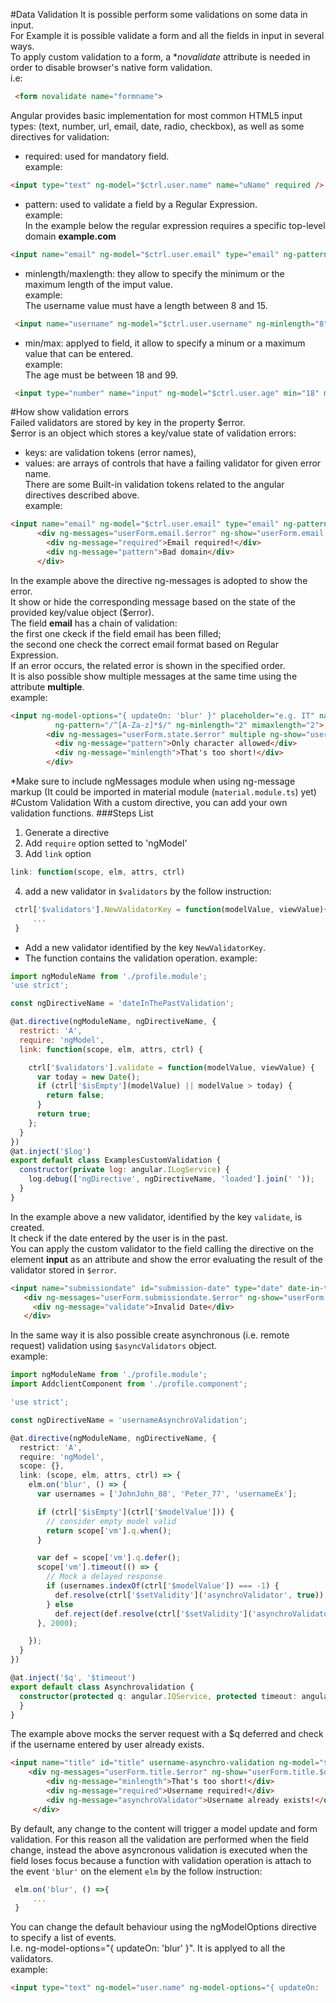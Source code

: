 #Data Validation
It is possible perform some validations on some data in input.   
For Example it is possible validate a form and all the fields in input in several ways.    
To apply custom validation to a form, a **novalidate* attribute is needed in order to disable browser's native form validation.  
i.e:
```html
 <form novalidate name="formname">
```

Angular provides basic implementation for most common HTML5 input types: 
(text, number, url, email, date, radio, checkbox), as well as some directives for validation: 
* required: used for mandatory field.  
example:
```html
<input type="text" ng-model="$ctrl.user.name" name="uName" required />
```
* pattern: used to validate a field by a Regular Expression.    
example:  
In the example below the regular expression requires a specific top-level domain **example.com**
```html
<input name="email" ng-model="$ctrl.user.email" type="email" ng-pattern="/^[a-z0-9!#$%&'*+/=?^_`{|}~.-]+@example\.com$/i">
```

* minlength/maxlength: they allow to specify the minimum or the maximum length of the imput value.  
 example:   
The username value must have a length between 8 and 15. 
```html
 <input name="username" ng-model="$ctrl.user.username" ng-minlength="8" ng-manlength="15">
```
* min/max: applyed to field, it allow to specify a minum or a maximum value that can be entered.  
example:  
The age must be between 18 and 99.
```html
 <input type="number" name="input" ng-model="$ctrl.user.age" min="18" max="99">
```  

#How show validation errors  
Failed validators are stored by key in the property $error.  
$error is an object which stores a key/value state of validation errors:
* keys: are validation tokens (error names),
* values: are arrays of controls that have a failing validator for given error name.  
There are some Built-in validation tokens related to the angular directives described above.  
example:
```html
<input name="email" ng-model="$ctrl.user.email" type="email" ng-pattern="/^[a-zA-Z0-9._%+-]+@flatlogic.com$/" required>
      <div ng-messages="userForm.email.$error" ng-show="userForm.email.$dirty">
        <div ng-message="required">Email required!</div>
        <div ng-message="pattern">Bad domain</div>
      </div>
```
In the example above the directive ng-messages is adopted to show the error.   
It show or hide the corresponding message based on the state of the provided key/value object ($error).  
The field **email** has a chain of validation:  
the first one ckeck if the field email has been filled;   
the second one check the correct email format based on Regular Expression.  
If an error occurs, the related error is shown in the specified order.    
It is also possible show multiple messages at the same time using the attribute **multiple**.  
example:
```html
<input ng-model-options="{ updateOn: 'blur' }" placeholder="e.g. IT" name="state" id="state" ng-model="$ctrl.user.state"
          ng-pattern="/^[A-Za-z]*$/" ng-minlength="2" mimaxlength="2">
        <div ng-messages="userForm.state.$error" multiple ng-show="userForm.state.$dirty">
          <div ng-message="pattern">Only character allowed</div>
          <div ng-message="minlength">That's too short!</div>
        </div>
```
*Make sure to include ngMessages module when using ng-message markup (It could be imported in material module (```material.module.ts```) yet)
#Custom Validation
With a custom directive, you can add your own validation functions.
###Steps List      
1. Generate a directive
2. Add ```require``` option setted to 'ngModel'
3. Add ```link``` option
```typescript
link: function(scope, elm, attrs, ctrl)
```
4. add a new validator in ```$validators``` by the follow instruction:
```typescript
 ctrl['$validators'].NewValidatorKey = function(modelValue, viewValue){
     ...
 }
 ```
 * Add a new validator identified by the key ```NewValidatorKey```. 
 * The function contains the validation operation. 
 example:
 
```javascript
import ngModuleName from './profile.module';
'use strict';

const ngDirectiveName = 'dateInThePastValidation';

@at.directive(ngModuleName, ngDirectiveName, {
  restrict: 'A',
  require: 'ngModel',
  link: function(scope, elm, attrs, ctrl) {

    ctrl['$validators'].validate = function(modelValue, viewValue) {
      var today = new Date();
      if (ctrl['$isEmpty'](modelValue) || modelValue > today) {
        return false;
      }
      return true;
    };
  }
})
@at.inject('$log')
export default class ExamplesCustomValidation {
  constructor(private log: angular.ILogService) {
    log.debug(['ngDirective', ngDirectiveName, 'loaded'].join(' '));
  }
}
```
In the example above a new validator, identified by the key ```validate```, is created.   
It check if the date entered by the user is in the past.   
You can apply the custom validator to the field calling the directive on the element **input** as an attribute 
and show the error evaluating the result of the validator stored in ```$error```.
```html
<input name="submissiondate" id="submission-date" type="date" date-in-the-past-validation ng-model="$ctrl.user.submissionDate">
   <div ng-messages="userForm.submissiondate.$error" ng-show="userForm.submissiondate.$dirty">
     <div ng-message="validate">Invalid Date</div>
   </div>
```    

In the same way it is also possible create asynchronous (i.e. remote request) validation using ```$asyncValidators``` object.  
example:
```typescript
import ngModuleName from './profile.module';
import AddclientComponent from './profile.component';

'use strict';

const ngDirectiveName = 'usernameAsynchroValidation';

@at.directive(ngModuleName, ngDirectiveName, {
  restrict: 'A',
  require: 'ngModel',
  scope: {},
  link: (scope, elm, attrs, ctrl) => {
    elm.on('blur', () => {
      var usernames = ['JohnJohn_88', 'Peter_77', 'usernameEx'];

      if (ctrl['$isEmpty'](ctrl['$modelValue'])) {
        // consider empty model valid
        return scope['vm'].q.when();
      }

      var def = scope['vm'].q.defer();
      scope['vm'].timeout(() => {
        // Mock a delayed response
        if (usernames.indexOf(ctrl['$modelValue']) === -1) {
          def.resolve(ctrl['$setValidity']('asynchroValidator', true));
        } else
          def.reject(def.resolve(ctrl['$setValidity']('asynchroValidator', false)));
      }, 2000);

    });
  }
})

@at.inject('$q', '$timeout')
export default class Asynchrovalidation {
  constructor(protected q: angular.IQService, protected timeout: angular.ITimeoutService) {
  }
}
```
The example above mocks the server request with a $q deferred and check if the username entered by user already exists.   

```html
<input name="title" id="title" username-asynchro-validation ng-model="$ctrl.user.title" ng-minlength="8" required>
    <div ng-messages="userForm.title.$error" ng-show="userForm.title.$dirty">
        <div ng-message="minlength">That's too short!</div>
        <div ng-message="required">Username required!</div>
        <div ng-message="asynchroValidator">Username already exists!</div>
     </div>
```
By default, any change to the content will trigger a model update and form validation.
For this reason all the validation are performed when the field change, 
instead the above asyncronous validation is executed when the field loses focus because a function with validation operation is attach to the event ```'blur'``` on the element ```elm``` by the follow instruction:
```typescript
 elm.on('blur', () =>{
     ...
 }
 ```
 You can change the default behaviour using the ngModelOptions directive to specify a list of events.   
 I.e. ng-model-options="{ updateOn: 'blur' }". It is applyed to all the validators.  
 example:
 ```html
 <input type="text" ng-model="user.name" ng-model-options="{ updateOn: 'blur' }" />
 ```